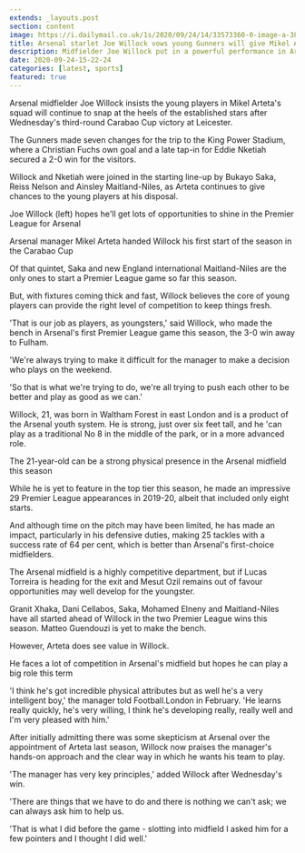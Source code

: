 ```yaml
---
extends: _layouts.post
section: content
image: https://i.dailymail.co.uk/1s/2020/09/24/14/33573360-0-image-a-38_1600955456891.jpg 
title: Arsenal starlet Joe Willock vows young Gunners will give Mikel Arteta a selection headache 
description: Midfielder Joe Willock put in a powerful performance in Arsenals third-round Carabao Cup victory at Leicester and he insists the young Gunners in Mikel Artetas squad will be pushing for starts. 
date: 2020-09-24-15-22-24 
categories: [latest, sports] 
featured: true 
--- 
```

Arsenal midfielder Joe Willock insists the young players in Mikel Arteta's squad will continue to snap at the heels of the established stars after Wednesday's third-round Carabao Cup victory at Leicester.

The Gunners made seven changes for the trip to the King Power Stadium, where a Christian Fuchs own goal and a late tap-in for Eddie Nketiah secured a 2-0 win for the visitors.

Willock and Nketiah were joined in the starting line-up by Bukayo Saka, Reiss Nelson and Ainsley Maitland-Niles, as Arteta continues to give chances to the young players at his disposal.

Joe Willock (left) hopes he'll get lots of opportunities to shine in the Premier League for Arsenal

Arsenal manager Mikel Arteta handed Willock his first start of the season in the Carabao Cup

Of that quintet, Saka and new England international Maitland-Niles are the only ones to start a Premier League game so far this season.

But, with fixtures coming thick and fast, Willock believes the core of young players can provide the right level of competition to keep things fresh.

'That is our job as players, as youngsters,' said Willock, who made the bench in Arsenal's first Premier League game this season, the 3-0 win away to Fulham.

'We're always trying to make it difficult for the manager to make a decision who plays on the weekend.

'So that is what we're trying to do, we're all trying to push each other to be better and play as good as we can.'

Willock, 21, was born in Waltham Forest in east London and is a product of the Arsenal youth system. He is strong, just over six feet tall, and he 'can play as a traditional No 8 in the middle of the park, or in a more advanced role.

The 21-year-old can be a strong physical presence in the Arsenal midfield this season

While he is yet to feature in the top tier this season, he made an impressive 29 Premier League appearances in 2019-20, albeit that included only eight starts.

And although time on the pitch may have been limited, he has made an impact, particularly in his defensive duties, making 25 tackles with a success rate of 64 per cent, which is better than Arsenal's first-choice midfielders.

The Arsenal midfield is a highly competitive department, but if Lucas Torreira is heading for the exit and Mesut Ozil remains out of favour opportunities may well develop for the youngster.

Granit Xhaka, Dani Cellabos, Saka, Mohamed Elneny and Maitland-Niles have all started ahead of Willock in the two Premier League wins this season. Matteo Guendouzi is yet to make the bench.

However, Arteta does see value in Willock.

He faces a lot of competition in Arsenal's midfield but hopes he can play a big role this term

'I think he's got incredible physical attributes but as well he's a very intelligent boy,' the manager told Football.London in February. 'He learns really quickly, he's very willing, I think he's developing really, really well and I'm very pleased with him.'

After initially admitting there was some skepticism at Arsenal over the appointment of Arteta last season, Willock now praises the manager's hands-on approach and the clear way in which he wants his team to play.

'The manager has very key principles,' added Willock after Wednesday's win.

'There are things that we have to do and there is nothing we can't ask; we can always ask him to help us.

'That is what I did before the game - slotting into midfield I asked him for a few pointers and I thought I did well.'

